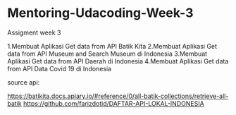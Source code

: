 # Mentoring-Udacoding-Week-3

Assigment week 3

1.Membuat Aplikasi Get data from API Batik Kita
2.Membuat Aplikasi Get data from API Museum and Search Museum di Indonesia
3.Membuat Aplikasi Get data from API Daerah di Indonesia
4.Membuat Aplikasi Get data from API Data Covid 19 di Indonesia

source api:

https://batikita.docs.apiary.io/#reference/0/all-batik-collections/retrieve-all-batik
https://github.com/farizdotid/DAFTAR-API-LOKAL-INDONESIA

